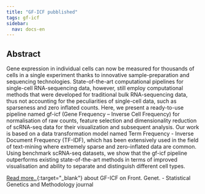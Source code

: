 ```yaml
---
title: "GF-ICF pubblished"
tags: gf-icf
sidebar:
  nav: docs-en
---
```


## Abstract
Gene expression in individual cells can now be measured for thousands of cells in a single experiment thanks to innovative sample-preparation and sequencing technologies. State-of-the-art computational pipelines for single-cell RNA-sequencing data, however, still employ computational methods that were developed for traditional bulk RNA-sequencing data, thus not accounting for the peculiarities of single-cell data, such as sparseness and zero inflated counts. Here, we present a ready-to-use pipeline named gf-icf (Gene Frequency – Inverse Cell Frequency) for normalisation of raw counts, feature selection and dimensionality reduction of scRNA-seq data for their visualization and subsequent analysis. Our work is based on a data transformation model named Term Frequency - Inverse Document Frequency (TF-IDF), which has been extensively used in the field of text-mining where extremely sparse and zero-inflated data are common. Using benchmark scRNA-seq datasets, we show that the gf-icf pipeline outperforms existing state-of-the-art methods in terms of improved visualisation and ability to separate and distinguish different cell types.

[Read more..](https://www.frontiersin.org/articles/10.3389/fgene.2019.00734/abstract){:target="_blank"} about GF-ICF on Front. Genet. - Statistical Genetics and Methodology journal 
